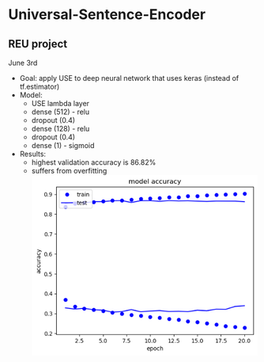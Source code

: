 # Universal-Sentence-Encoder
## REU project

June 3rd
* Goal: apply USE to deep neural network that uses keras (instead of tf.estimator)
* Model:
  * USE lambda layer
  * dense (512) - relu
  * dropout (0.4)
  * dense (128) - relu
  * dropout (0.4)
  * dense (1) - sigmoid
* Results:
  * highest validation accuracy is 86.82%
  * suffers from overfitting\
  ![Accuracy](https://github.com/shaggyday/Universal-Sentence-Encoder/blob/master/USE/acc.png)
